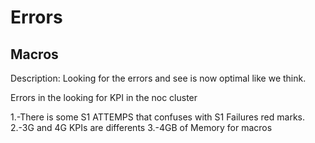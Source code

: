 # Errors


## Macros

Description: Looking for the errors and see is now optimal like we think.



Errors in the looking for KPI in the noc cluster

1.-There is some S1 ATTEMPS that confuses with S1 Failures red marks.
2.-3G and 4G KPIs are differents
3.-4GB of Memory for macros


